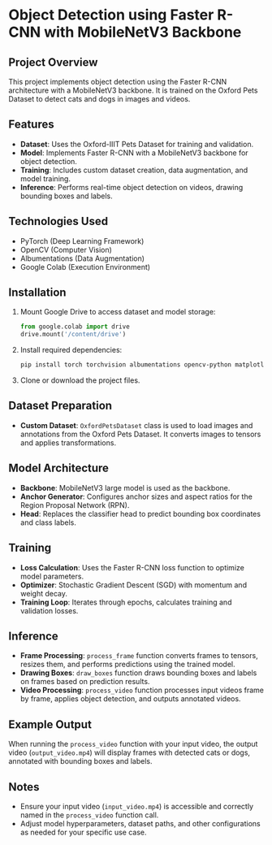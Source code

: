 # Object Detection using Faster R-CNN with MobileNetV3 Backbone

## Project Overview

This project implements object detection using the Faster R-CNN architecture with a MobileNetV3 backbone. It is trained on the Oxford Pets Dataset to detect cats and dogs in images and videos.

## Features

- **Dataset**: Uses the Oxford-IIIT Pets Dataset for training and validation.
- **Model**: Implements Faster R-CNN with a MobileNetV3 backbone for object detection.
- **Training**: Includes custom dataset creation, data augmentation, and model training.
- **Inference**: Performs real-time object detection on videos, drawing bounding boxes and labels.

## Technologies Used

- PyTorch (Deep Learning Framework)
- OpenCV (Computer Vision)
- Albumentations (Data Augmentation)
- Google Colab (Execution Environment)

## Installation

1. Mount Google Drive to access dataset and model storage:
   ```python
   from google.colab import drive
   drive.mount('/content/drive')
   ```

2. Install required dependencies:
   ```bash
   pip install torch torchvision albumentations opencv-python matplotlib pandas
   ```

3. Clone or download the project files.

## Dataset Preparation

- **Custom Dataset**: `OxfordPetsDataset` class is used to load images and annotations from the Oxford Pets Dataset. It converts images to tensors and applies transformations.

## Model Architecture

- **Backbone**: MobileNetV3 large model is used as the backbone.
- **Anchor Generator**: Configures anchor sizes and aspect ratios for the Region Proposal Network (RPN).
- **Head**: Replaces the classifier head to predict bounding box coordinates and class labels.

## Training

- **Loss Calculation**: Uses the Faster R-CNN loss function to optimize model parameters.
- **Optimizer**: Stochastic Gradient Descent (SGD) with momentum and weight decay.
- **Training Loop**: Iterates through epochs, calculates training and validation losses.

## Inference

- **Frame Processing**: `process_frame` function converts frames to tensors, resizes them, and performs predictions using the trained model.
- **Drawing Boxes**: `draw_boxes` function draws bounding boxes and labels on frames based on prediction results.
- **Video Processing**: `process_video` function processes input videos frame by frame, applies object detection, and outputs annotated videos.

## Example Output

When running the `process_video` function with your input video, the output video (`output_video.mp4`) will display frames with detected cats or dogs, annotated with bounding boxes and labels.

## Notes

- Ensure your input video (`input_video.mp4`) is accessible and correctly named in the `process_video` function call.
- Adjust model hyperparameters, dataset paths, and other configurations as needed for your specific use case.